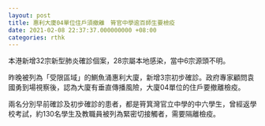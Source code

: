 ```yaml
---
layout: post
title: 惠利大廈04單位住戶須撤離　筲官中學逾百師生要檢疫
date: 2021-02-08 22:37:37.000000000 +08:00
categories: rthk
---
```


本港新增32宗新型肺炎確診個案，28宗屬本地感染，當中6宗源頭不明。

昨晚被列為「受限區域」的鰂魚涌惠利大廈，新增3宗初步確診。政府專家顧問袁國勇到場視察後，認為大廈有垂直傳播風險，大廈04單位的住戶要撤離檢疫。

兩名分別早前確診及初步確診的患者，都是筲箕灣官立中學的中六學生，曾經返學校考試，約130名學生及教職員被列為緊密切接觸者，需要隔離檢疫。
